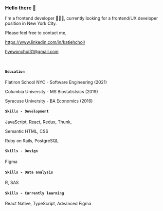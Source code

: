 ### Hello there 👋

I'm a frontend developer 👩🏻‍💻, currently looking for a frontend/UX developer position in New York City.

Please feel free to contact me,

https://www.linkedin.com/in/katiehchoi/

hyewonchoi31@gmail.com

<br>

#### `Education`

Flatiron School NYC - Software Engineering (2021)

Columbia University - MS Biostatistsics (2019)

Syracuse University - BA Economics (2016)

#### `Skills - Development`

JavaScript, React, Redux, Thunk,

Semantic HTML, CSS

Ruby on Rails, PostgreSQL

#### `Skills - Design`

Figma

#### `Skills - Data analysis`

R, SAS

#### `Skills - Currently learning`

React Native, TypeScript, Advanced Figma


<!--
**katiehyewonchoi/katiehyewonchoi** is a ✨ _special_ ✨ repository because its `README.md` (this file) appears on your GitHub profile.

Here are some ideas to get you started:

- 🔭 I’m currently working on ...
- 🌱 I’m currently learning ...
- 👯 I’m looking to collaborate on ...
- 🤔 I’m looking for help with ...
- 💬 Ask me about ...
- 📫 How to reach me: ...
- 😄 Pronouns: ...
- ⚡ Fun fact: ...
-->
